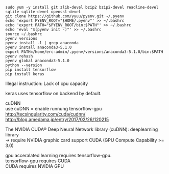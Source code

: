 ```
sudo yum -y install git zlib-devel bzip2 bzip2-devel readline-devel sqlite sqlite-devel openssl-devel
git clone https://github.com/yyuu/pyenv.git ~/.pyenv
echo 'export PYENV_ROOT="$HOME/.pyenv"' >> ~/.bashrc
echo 'export PATH="$PYENV_ROOT/bin:$PATH"' >> ~/.bashrc
echo 'eval "$(pyenv init -)"' >> ~/.bashrc
source ~/.bashrc
pyenv versions
pyenv install -l | grep anaconda
pyenv install anaconda3-5.1.0
export PATH=/home/erc-admin/.pyenv/versions/anaconda3-5.1.0/bin:$PATH
pyenv rehash
pyenv global anaconda3-5.1.0
python --version
pip install tensorflow
pip install keras
```
Illegal instruction: Lack of cpu capacity

keras uses tensorflow on backend by default.

cuDNN  
use cuDNN = enable runnung tensorflow-gpu
http://tecsingularity.com/cuda/cudnn/  
http://blog.amedama.jp/entry/2017/02/26/120215

The NVIDIA CUDA® Deep Neural Network library (cuDNN): deeplearning library  
-> require NVIDIA graphic card support CUDA (GPU Compute Capability >= 3.0)

gpu acceralated learning requires tensorflow-gpu.  
tensorflow-gpu requires CUDA  
CUDA requires NVIDIA GPU


